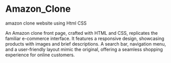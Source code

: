 # Amazon_Clone
 amazon clone website using Html CSS

 An Amazon clone front page, crafted with HTML and CSS, replicates the familiar e-commerce interface. It features a responsive design, showcasing products with images and brief descriptions. A search bar, navigation menu, and a user-friendly layout mimic the original, offering a seamless shopping experience for online customers.
